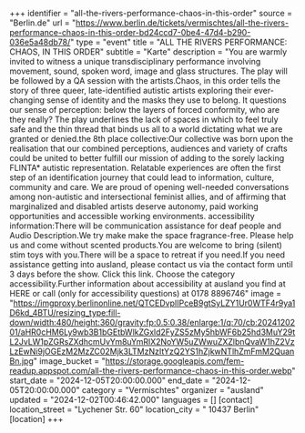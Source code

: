 +++
identifier = "all-the-rivers-performance-chaos-in-this-order"
source = "Berlin.de"
url = "https://www.berlin.de/tickets/vermischtes/all-the-rivers-performance-chaos-in-this-order-bd24ccd7-0be4-47d4-b290-036e5a48db78/"
type = "event"
title = "ALL THE RIVERS PERFORMANCE: CHAOS, IN THIS ORDER"
subtitle = "Karte"
description = "You are warmly invited to witness a unique transdisciplinary performance involving movement, sound, spoken word, image and glass structures. The play will be followed by a QA session with the artists.Chaos, in this order tells the story of three queer, late-identified autistic artists exploring their ever-changing sense of identity and the masks they use to belong. It questions our sense of perception: below the layers of forced conformity, who are they really? The play underlines the lack of spaces in which to feel truly safe and the thin thread that binds us all to a world dictating what we are granted or denied.the 8th place collective:Our collective was born upon the realisation that our combined perceptions, audiences and variety of crafts could be united to better fulfill our mission of adding to the sorely lacking FLINTA* autistic representation. Relatable experiences are often the first step of an identification journey that could lead to information, culture, community and care. We are proud of opening well-needed conversations among non-autistic and intersectional feminist allies, and of affirming that marginalized and disabled artists deserve autonomy, paid working opportunities and accessible working environments. accessibility information:There will be communication assistance for deaf people and Audio Description.We try make make the space fragrance-free. Please help us and come without scented products.You are welcome to bring (silent) stim toys with you.There will be a space to retreat if you need.If you need assistance getting into ausland, please contact us via the contact form until 3 days before the show. Click this link. Choose the category accessibility.Further information about accessibility at ausland you find at HERE or call (only for accessibility questions) at 0178 8896746"
image = "https://imgproxy.berlinonline.net/QTCEDvpIIPceB9gtSyLZY1Ur0WTF4r9ya1D6kd_4BTU/resizing_type:fill-down/width:480/height:360/gravity:fp:0.5:0.38/enlarge:1/q:70/cb:2024120201/aHR0cHM6Ly9wb3B1bGEtbWlkZGxld2FyZS5zMy5hbWF6b25hd3MuY29tL2JvLW1pZGRsZXdhcmUvYm8uYmRlX2NoYW5uZWwuZXZlbnQvaW1hZ2VzLzEwNi9jOGEzM2MzZC02Mjk3LTMzNzItYzQ2YS1hZjkwNTlhZmFmM2QuanBn.jpg"
image_bucket = "https://storage.googleapis.com/fem-readup.appspot.com/all-the-rivers-performance-chaos-in-this-order.webp"
start_date = "2024-12-05T20:00:00.000"
end_date = "2024-12-05T20:00:00.000"
category = "Vermischtes"
organizer = "ausland"
updated = "2024-12-02T00:46:42.000"
languages = []
[contact]
location_street = "Lychener Str. 60"
location_city = " 10437 Berlin"
[location]
+++